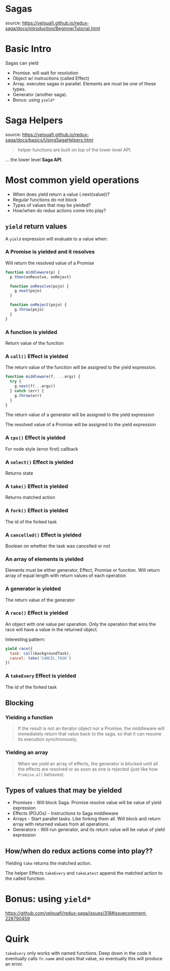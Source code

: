 # Sagas

source: https://yelouafi.github.io/redux-saga/docs/introduction/BeginnerTutorial.html

# Basic Intro

Sagas can yield

* Promise. will wait for resolution
* Object w/ instructions (called Effect)
* Array. executes sagas in parallel. Elements are must be one of these types.
* Generator (another saga).
* Bonus: using `yield*`

# Saga Helpers

source: https://yelouafi.github.io/redux-saga/docs/basics/UsingSagaHelpers.html

> helper functions are built on top of the lower level API.

... the lower level **Saga API**.

# Most common yield operations

* When does yield return a value (.next(value))?
* Regular functions do not block
* Types of values that may be yielded?
* How/when do redux actions come into play?

## `yield` return values

A `yield` expression will evaluate to a value when:

### A Promise is yielded and it resolves

Will return the resolved value of a Promise

```js
function middleware(p) {
  p.then(onResolve, onReject)

  function onResolve(pojo) {
    g.next(pojo)
  }

  function onReject(pojo) {
    g.throw(pojo)
  }
}
```

### A function is yielded

Return value of the function

### A `call()` Effect is yielded

The return value of the function will be assigned to the yield expression.

```js
function middleware(f, ...args) {
  try {
    g.next(f(...args))
  } catch (err) {
    g.throw(err)
  }
}
```

The return value of a generator will be assigned to the yield expression

The resolved value of a Promise will be assigned to the yield expression

### A `cps()` Effect is yielded

For node style (error first) callback

### A `select()` Effect is yielded

Returns state

### A `take()` Effect is yielded

Returns matched action

### A `fork()` Effect is yielded

The id of the forked task

### A `cancelled()` Effect is yielded

Boolean on whether the task was cancelled or not

### An array of elements is yielded

Elements must be either generator, Effect, Promise or function. Will return array of equal length with return values of each operation

### A generator is yielded

The return value of the generator

### A `race()` Effect is yielded

An object with one value per operation. Only the operation that wins the race will have a value in the returned object.

Interesting pattern:

```js
yield race({
  task: call(backgroundTask),
  cancel: take('CANCEL_TASK')
})
```

### A `takeEvery` Effect is yielded

The id of the forked task

## Blocking

### Yielding a function

> If the result is not an Iterator object nor a Promise, the middleware will immediately return that value back to the saga, so that it can resume its execution synchronously.

### Yielding an array

> When we yield an array of effects, the generator is blocked until all the effects are resolved or as soon as one is rejected (just like how `Promise.all` behaves).


## Types of values that may be yielded

* Promises - Will block Saga. Promise resolve value will be value of yield expression
* Effects (POJOs) - Instructions to Saga middleware
* Arrays - Start parallel tasks. Like forking them all. Will block and return array with returned values from all operations.
* Generators - Will run generator, and its return value will be value of yield expression

## How/when do redux actions come into play??

Yielding `take` returns the matched action.

The helper Effects `takeEvery` and `takeLatest` append the matched action to the called function.

# Bonus: using `yield*`

https://github.com/yelouafi/redux-saga/issues/318#issuecomment-228790459

# Quirk

`takeEvery` only works with named functions. Deep down in the code it eventually calls `fn.name` and uses that value, so eventually this will produce an error.

